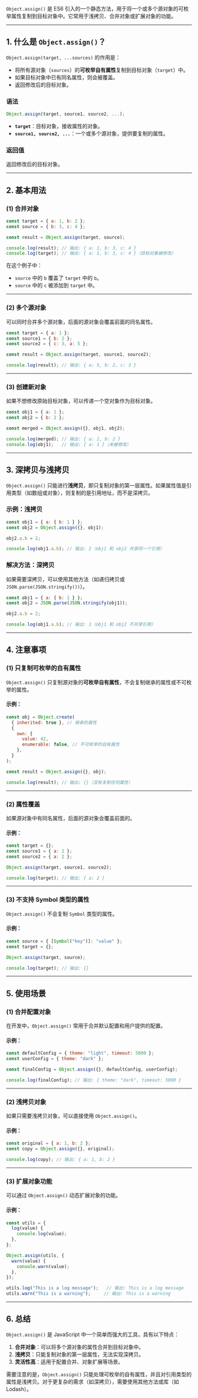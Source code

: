 `Object.assign()` 是 ES6 引入的一个静态方法，用于将一个或多个源对象的可枚举属性复制到目标对象中。它常用于浅拷贝、合并对象或扩展对象的功能。

---

## **1. 什么是 `Object.assign()`？**

`Object.assign(target, ...sources)` 的作用是：
- 将所有源对象（`sources`）的**可枚举自有属性**复制到目标对象（`target`）中。
- 如果目标对象中已有同名属性，则会被覆盖。
- 返回修改后的目标对象。

### **语法**
```javascript
Object.assign(target, source1, source2, ...);
```

- **`target`**：目标对象，接收属性的对象。
- **`source1, source2, ...`**：一个或多个源对象，提供要复制的属性。

### **返回值**
返回修改后的目标对象。

---

## **2. 基本用法**

### **(1) 合并对象**
```javascript
const target = { a: 1, b: 2 };
const source = { b: 3, c: 4 };

const result = Object.assign(target, source);

console.log(result); // 输出: { a: 1, b: 3, c: 4 }
console.log(target); // 输出: { a: 1, b: 3, c: 4 }（目标对象被修改）
```

在这个例子中：
- `source` 中的 `b` 覆盖了 `target` 中的 `b`。
- `source` 中的 `c` 被添加到 `target` 中。

---

### **(2) 多个源对象**
可以同时合并多个源对象，后面的源对象会覆盖前面的同名属性。

```javascript
const target = { a: 1 };
const source1 = { b: 2 };
const source2 = { c: 3, a: 5 };

const result = Object.assign(target, source1, source2);

console.log(result); // 输出: { a: 5, b: 2, c: 3 }
```

---

### **(3) 创建新对象**
如果不想修改原始目标对象，可以传递一个空对象作为目标对象。

```javascript
const obj1 = { a: 1 };
const obj2 = { b: 2 };

const merged = Object.assign({}, obj1, obj2);

console.log(merged); // 输出: { a: 1, b: 2 }
console.log(obj1);   // 输出: { a: 1 }（未被修改）
```

---

## **3. 深拷贝与浅拷贝**

`Object.assign()` 只能进行**浅拷贝**，即只复制对象的第一层属性。如果属性值是引用类型（如数组或对象），则复制的是引用地址，而不是深拷贝。

### **示例：浅拷贝**
```javascript
const obj1 = { a: { b: 1 } };
const obj2 = Object.assign({}, obj1);

obj2.a.b = 2;

console.log(obj1.a.b); // 输出: 2（obj1 和 obj2 共享同一个引用）
```

### **解决方法：深拷贝**
如果需要深拷贝，可以使用其他方法（如递归拷贝或 `JSON.parse(JSON.stringify())`）。

```javascript
const obj1 = { a: { b: 1 } };
const obj2 = JSON.parse(JSON.stringify(obj1));

obj2.a.b = 2;

console.log(obj1.a.b); // 输出: 1（obj1 和 obj2 不共享引用）
```

---

## **4. 注意事项**

### **(1) 只复制可枚举的自有属性**
`Object.assign()` 只复制源对象的**可枚举自有属性**，不会复制继承的属性或不可枚举的属性。

#### 示例：
```javascript
const obj = Object.create(
  { inherited: true }, // 继承的属性
  {
    own: {
      value: 42,
      enumerable: false, // 不可枚举的自有属性
    },
  }
);

const result = Object.assign({}, obj);

console.log(result); // 输出: {}（没有复制任何属性）
```

---

### **(2) 属性覆盖**
如果源对象中有同名属性，后面的源对象会覆盖前面的。

#### 示例：
```javascript
const target = {};
const source1 = { a: 1 };
const source2 = { a: 2 };

Object.assign(target, source1, source2);

console.log(target); // 输出: { a: 2 }
```

---

### **(3) 不支持 Symbol 类型的属性**
`Object.assign()` 不会复制 `Symbol` 类型的属性。

#### 示例：
```javascript
const source = { [Symbol("key")]: "value" };
const target = {};

Object.assign(target, source);

console.log(target); // 输出: {}
```

---

## **5. 使用场景**

### **(1) 合并配置对象**
在开发中，`Object.assign()` 常用于合并默认配置和用户提供的配置。

#### 示例：
```javascript
const defaultConfig = { theme: "light", timeout: 5000 };
const userConfig = { theme: "dark" };

const finalConfig = Object.assign({}, defaultConfig, userConfig);

console.log(finalConfig); // 输出: { theme: "dark", timeout: 5000 }
```

---

### **(2) 浅拷贝对象**
如果只需要浅拷贝对象，可以直接使用 `Object.assign()`。

#### 示例：
```javascript
const original = { a: 1, b: 2 };
const copy = Object.assign({}, original);

console.log(copy); // 输出: { a: 1, b: 2 }
```

---

### **(3) 扩展对象功能**
可以通过 `Object.assign()` 动态扩展对象的功能。

#### 示例：
```javascript
const utils = {
  log(value) {
    console.log(value);
  },
};

Object.assign(utils, {
  warn(value) {
    console.warn(value);
  },
});

utils.log("This is a log message");   // 输出: This is a log message
utils.warn("This is a warning");     // 输出: This is a warning
```

---

## **6. 总结**

`Object.assign()` 是 JavaScript 中一个简单而强大的工具，具有以下特点：
1. **合并对象**：可以将多个源对象的属性合并到目标对象中。
2. **浅拷贝**：只能复制对象的第一层属性，无法实现深拷贝。
3. **灵活性高**：适用于配置合并、对象扩展等场景。

需要注意的是，`Object.assign()` 只能处理可枚举的自有属性，并且对引用类型的属性是浅拷贝。对于更复杂的需求（如深拷贝），需要使用其他方法或库（如 Lodash）。